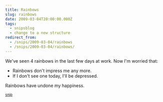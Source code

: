 ```yaml
---
title: Rainbows
slug: rainbows
date: 2009-03-04T20:00:00.000Z
tags:
  - snipsblog
  - change to a new structure
redirect_from:
  - /snips/2009-03-04/rainbows
  - /snips/2009-03-04/rainbows/
---
```

We've seen 4 rainbows in the last few days at work.  Now I'm worried that:

* Rainbows don't impress me any more.
* If I don't see one today, I'll be depressed.

Rainbows have undone my happiness.

<small>[snip](https://github.com/isaacs/snips)</small>
